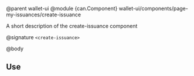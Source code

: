 @parent wallet-ui
@module {can.Component} wallet-ui/components/page-my-issuances/create-issuance <create-issuance>

A short description of the create-issuance component

@signature `<create-issuance>`

@body

## Use

